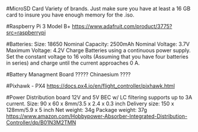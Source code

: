 #MicroSD Card 
Variety of brands. Just make sure you have at least a 16 GB card to insure you have enough memory for the .iso.

#Raspberry Pi 3 Model B+ 
https://www.adafruit.com/product/3775?src=raspberrypi


#Batteries: 
Size: 18650
Nominal Capacity: 2500mAh
Nominal Voltage: 3.7V
Maximum Voltage: 4.2V
Charge Batteries using a continuous power supply. Set the constant voltage to 16 volts (Assuming that you have four batteries in series) and charge until the current approaches 0 A. 

#Battery Managment Board
????? Chinaesium ????


#Pixhawk - PX4
https://docs.px4.io/en/flight_controller/pixhawk.html

#Power Distribution board 
12V and 5V BEC w/ LC filtering supports up to 3A current.
Size: 90 x 60 x 8mm/3.5 x 2.4 x 0.3 inch
Delivery size: 150 x 128mm/5.9 x 5 inch
Net weight: 34g
Package weight: 37g
https://www.amazon.com/Hobbypower-Absorber-Integrated-Distribution-Controller/dp/B01N3M2TMN


